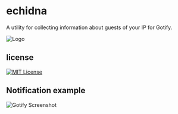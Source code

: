 
# echidna

A utility for collecting information about guests of your IP for Gotify.

![Logo]([https://github.com/eterline/echidna/screenshoots](https://github.com/eterline/echidna/tree/main/screenshoots)/logo.png)




## license



[![MIT License](https://img.shields.io/badge/License-MIT-green.svg)](https://choosealicense.com/licenses/mit/)



## Notification example

![Gotify Screenshot]([https://github.com/eterline/echidna/screenshoots](https://github.com/eterline/echidna/tree/main/screenshoots)/notif.jpg)

